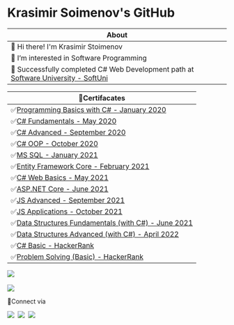 # Krasimir Soimenov's GitHub

About |                                                                               
-------------|                                                                            
 👋 Hi there! I'm Krasimir Stoimenov|                                                
 👀 I’m interested in Software Programming|                                           
 📔 Successfully completed C# Web Development path at [Software University - SoftUni](https://softuni.bg/)|     


  
📜Certifacates |                                                                                      
------------ |                                                                                        
✅[Programming Basics with C# - January 2020](https://softuni.bg/certificates/details/77202/f29fdd21)| 
✅[C# Fundamentals - May 2020](https://softuni.bg/certificates/details/86034/02b78725)|                
✅[C# Advanced - September 2020](https://softuni.bg/certificates/details/90212/ac340e4e)|              
✅[C# OOP - October 2020](https://softuni.bg/certificates/details/95693/c11d49db)|
✅[MS SQL - January 2021](https://softuni.bg/certificates/details/97862/5a8d0fbb)|
✅[Entity Framework Core - February 2021](https://softuni.bg/certificates/details/102588/857c07de)|
✅[C# Web Basics - May 2021](https://softuni.bg/certificates/details/109362/14df77b0)|
✅[ASP.NET Core - June 2021](https://softuni.bg/certificates/details/113345/1542a384)|
✅[JS Advanced - September 2021](https://softuni.bg/certificates/details/114826/9761f601)|
✅[JS Applications - October 2021](https://softuni.bg/certificates/details/121897/760ae639)|
✅[Data Structures Fundamentals (with C#) - June 2021](https://softuni.bg/certificates/details/110021/387d55d6)|
✅[Data Structures Advanced (with C#) - April 2022](https://softuni.bg/certificates/details/133517/571da861)|
✅[C# Basic - HackerRank](https://www.hackerrank.com/certificates/67893ac70293)|
✅[Problem Solving (Basic) - HackerRank](https://www.hackerrank.com/certificates/daaddcd0bc0a)|




<a href="https://github.com/anuraghazra/github-readme-stats">
  <img align="center" src="https://github-readme-stats.vercel.app/api?username=KrasimirStoimenov&show_icons=true" />
</a>
<br></br>
<a href="https://github.com/anuraghazra/convoychat">
  <img align="center" src="https://github-readme-stats.vercel.app/api/top-langs/?username=KrasimirStoimenov&theme=tokyonight)](https://github.com/KrasimirStoimenov/github-readme-stats" />
</a>                                  
                                                              
📡Connect via 

<a href="https://www.linkedin.com/in/krassimir-stoimenov-2844a71b1/"><img src="https://img.shields.io/badge/-Krasimir%20Stoimenov-0A66C2?style=flat&logo=linkedin&logoColor=white"></a>&nbsp;
<a href="https://mail.google.com/mail/u/0/"><img src="https://img.shields.io/badge/-Krassimir.Stoimenov@gmail.com-EA4335?style=flat&logo=gmail&logoColor=white"/></a>&nbsp;
<a href="https://www.facebook.com/krassimir.stoimenov.7"><img src="https://img.shields.io/badge/-Krasimir%20Stoimenov-1877F2?style=flat&logo=facebook&logoColor=white"/></a>&nbsp;
